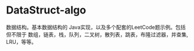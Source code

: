 # DataStruct-algo
数据结构。基本数据结构的 Java实现，以及多个配套的LeetCode题示例。包括但不限于 数组，链表，栈，队列，二叉树，散列表，跳表，布隆过滤器，并查集, LRU，等等。

